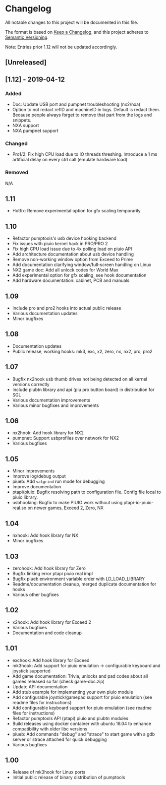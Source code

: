 # Changelog

All notable changes to this project will be documented in this file.

The format is based on [Keep a Changelog](https://keepachangelog.com/en/1.0.0/),
and this project adheres to [Semantic Versioning](https://semver.org/spec/v2.0.0.html).

Note: Entries prior 1.12 will not be updated accordingly.

## [Unreleased]

## [1.12] - 2019-04-12

### Added

* Doc: Update USB port and pumpnet troubleshooting (nx2/nxa)
* Option to not redact refID and machineID in logs. Default is redact them. Because
people always forget to remove that part from the logs and snippets.
* NXA support
* NXA pumpnet support

### Changed

* Pro1/2: Fix high CPU load due to IO threads threshing. Introduce a 1 ms artificial
delay on every ctrl call (emulate hardware load)

### Removed

N/A

## 1.11

* Hotfix: Remove experimental option for gfx scaling temporarily

## 1.10

* Refactor pumptools's usb device hooking backend
* Fix issues with piuio kernel hack in PRO/PRO 2
* Fix high CPU load issue due to 4x polling load on piuio API 
* Add architecture documentation about usb device handling
* Remove non-working window option from Exceed to Prime
* Add documentation clarifying window/full-screen handling on Linux
* NX2 game doc: Add all unlock codes for World Max
* Add experimental option for gfx scaling, see hook documentation
* Add hardware documentation: cabinet, PCB and manuals

## 1.09

* Include pro and pro2 hooks into actual public release
* Various documentation updates
* Minor bugfixes

## 1.08

* Documentation updates
* Public release, working hooks: mk3, exc, x2, zero, nx, nx2, pro, pro2

## 1.07

* Bugfix nx2hook usb thumb drives not being detected on all kernel versions correctly
* Include piubtn library and api (piu pro button board) in distribution for SGL
* Various documentation improvements
* Various minor bugfixes and improvements

## 1.06

* nx2hook: Add hook library for NX2
* pumpnet: Support usbprofiles over network for NX2
* Various bugfixes

## 1.05

* Minor improvements
* Improve log/debug output
* piueb: Add `valgrind` run mode for debugging
* Improve documentation
* ptapi/piuio: Bugfix resolving path to configuration file. Config file local to piuio library.
* usbhooking: Bugfix to make PIUIO work without using ptapi-io-piuio-real.so on newer games, Exceed 2, Zero, NX

## 1.04

* nxhook: Add hook library for NX
* Minor bugfixes

## 1.03

* zerohook: Add hook library for Zero
* Bugfix linking error ptapi piuio real impl
* Bugfix piueb environment variable order with LD_LOAD_LIBRARY
* Readme/documentation cleanup, merged duplicate documentation for hooks
* Various other bugfixes

## 1.02

* x2hook: Add hook library for Exceed 2
* Various bugfixes
* Documentation and code cleanup

## 1.01

* exchook: Add hook library for Exceed
* mk3hook: Add support for piuio emulation -> configurable keyboard and joystick supported
* Add game documentation: Trivia, unlocks and pad codes about all games released so far (check game-doc.zip)
* Update API documentation
* Add stub example for implementing your own piuio module
* Add configurable joystick/gamepad support for piuio emulation (see readme files for instructions)
* Add configurable keyboard support for piuio emulation (see readme files for instructions)
* Refactor pumptools API (ptapi) piuio and piubtn modules
* Build releases using docker container with ubuntu 16.04 to enhance compatibility with older libc versions
* piueb: Add commands "debug" and "strace" to start game with a gdb server or strace attached for quick debugging
* Various bugfixes

## 1.00

* Release of mk3hook for Linux ports
* Initial public release of binary distribution of pumptools